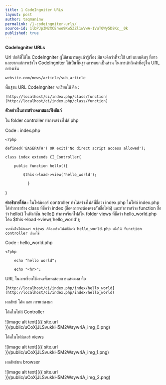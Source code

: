 ```yaml
---
title: 1 CodeIngniter URLs
layout: post
author: taqmaninw
permalink: /1-codeingniter-urls/
source-id: 1lbPJp3M2XCEhwo9Kw5ZZl1wVwA-1VuT0Wy5D8Kc__0k
published: true
---
```

**CodeIngniter URLs**

Url ปกติที่ใช้ใน CodeIngniter ผู้ใช้สามารถดูแล้วรู้เรื่อง มันจะดีกว่าที่จะใช้ url แบบเดิมๆ ที่ยาวและยากแก่การเข้าใจ CodeIngniter ใช้เป็นพื้นฐานการแยกเป็นส่วน ในการเข้าถึงค่าที่อยู่ใน URL อย่างเช่น

	website.com/news/article/sub_article

พื้นฐาน URL CodeIngniter จะเรียกใช้ คือ :

	[http://localhost/ci/index.php/class/function](http://localhost/ci/index.php/class/function)

**ตัวอย่างในการสร้างคลาสและฟังชันก์**

ใน folder    controller ทำการสร้างไฟล์ php

Code : index.php

	<?php

	defined('BASEPATH') OR exit('No direct script access allowed');

	class index extends CI_Controller{

		public function hello(){

			$this->load->view('hello_world');

              }

}

**คำอธิบายโค้ด :**  ในโฟล์เดอร์  controller ทำได้สร้างไฟล์ที่ชื่อว่า index.php ในไฟล์ index.php ได้ทำการสร้าง class ที่ชื่อว่า index (ชื่อคลาสจะต้องตรงกับชื่อไฟล์) และทำการสร้าง function ชื่อว่า hello() ในฟังก์ชัน hello() ทำการเรียกไฟล์ใน folder views ที่ชื่อว่า hello_world.php โค้ด $this->load->view('hello_world');

	จากนั้นในโฟล์เดอร์ views ก็ต้องสร้างไฟล์ที่ชื่อว่า hello_world.php เพื่อให้ function controller เรียกใช้

Code : hello_world.php

	<?php

		echo "hello world";

		echo "<hr>";

URL ในการเรียกใช้งานเพื่อทดสอบการแสดงผล คือ 

	[http://localhost/ci/index.php/index/hello_world](http://localhost/ci/index.php/index/hello_world)

ผลลัพธ์ โค้ด และ การแสดงผล

โค้ดในไฟล์ Controller 

![image alt text]({{ site.url }}/public/uCoXjJLSvukkH5M2Wsyw4A_img_0.png)

โค้ดในโฟล์เดอร์ views

![image alt text]({{ site.url }}/public/uCoXjJLSvukkH5M2Wsyw4A_img_1.png)

ผลลัพธ์บน browser

![image alt text]({{ site.url }}/public/uCoXjJLSvukkH5M2Wsyw4A_img_2.png)

